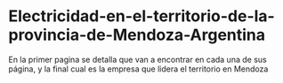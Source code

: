 # Electricidad-en-el-territorio-de-la-provincia-de-Mendoza-Argentina
En la primer pagina se detalla que van a encontrar en cada una de sus página, y la final cual es la empresa que lidera el territorio en Mendoza
